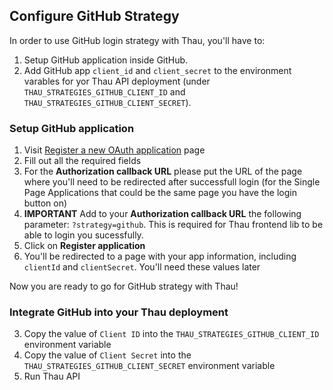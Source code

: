 ## Configure GitHub Strategy

In order to use GitHub login strategy with Thau, you'll have to:

1. Setup GitHub application inside GitHub.
2. Add GitHub app `client_id` and `client_secret` to the environment varables for yor Thau API deployment (under `THAU_STRATEGIES_GITHUB_CLIENT_ID` and `THAU_STRATEGIES_GITHUB_CLIENT_SECRET`).

### Setup GitHub application

1. Visit [Register a new OAuth application](https://github.com/settings/applications/new) page
2. Fill out all the required fields
3. For the **Authorization callback URL** please put the URL of the page where you'll need to be redirected after successfull login (for the Single Page Applications that could be the same page you have the login button on)
4. **IMPORTANT** Add to your **Authorization callback URL** the following parameter: `?strategy=github`. This is required for Thau frontend lib to be able to login you sucessfully.
5. Click on **Register application**
6. You'll be redirected to a page with your app information, including `clientId` and `clientSecret`. You'll need these values later

Now you are ready to go for GitHub strategy with Thau!

### Integrate GitHub into your Thau deployment

3. Copy the value of `Client ID` into the `THAU_STRATEGIES_GITHUB_CLIENT_ID` environment variable
4. Copy the value of `Client Secret` into the `THAU_STRATEGIES_GITHUB_CLIENT_SECRET` environment variable
5. Run Thau API